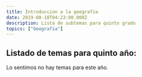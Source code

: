```yaml
---
title: Introduccion a la geografía
date: 2019-08-10T04:23:00.000Z
description: Lista de subtemas para quinto grado
topics: ["Geografía"]
---
```


## Listado de temas para quinto año:

Lo sentimos no hay temas para este año.
